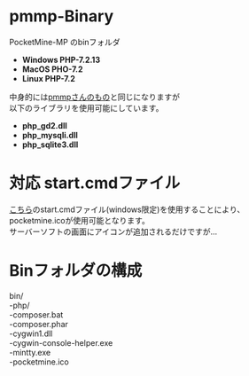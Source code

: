 # pmmp-Binary
PocketMine-MP のbinフォルダ  <br>
* **Windows PHP-7.2.13** <br>
* **MacOS PHO-7.2** <br>
* **Linux PHP-7.2** <br>


中身的には[pmmpさんのもの](https://ci.appveyor.com/project/pmmp/php-build-scripts/history)と同じになりますが <br>
以下のライブラリを使用可能にしています。<br>

* **php_gd2.dll <br>**
* **php_mysqli.dll <br>**
* **php_sqlite3.dll <br>**


# 対応 start.cmdファイル
[こちら](https://github.com/shoki-3738/pmmp-Binary/blob/master/start.cmd)のstart.cmdファイル(windows限定)を使用することにより、pocketmine.icoが使用可能となります。<br>
サーバーソフトの画面にアイコンが追加されるだけですが...


# Binフォルダの構成  
bin/  
  -php/  
  -composer.bat  
  -composer.phar  
  -cygwin1.dll  
  -cygwin-console-helper.exe  
  -mintty.exe  
  -pocketmine.ico  
